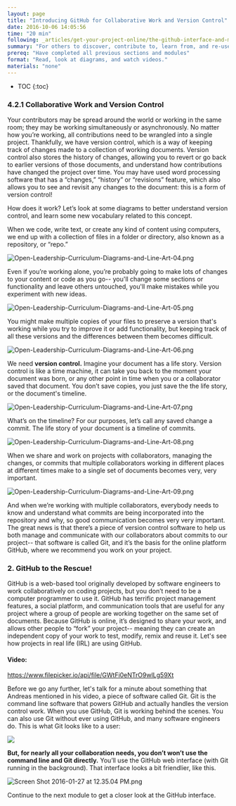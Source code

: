 ```yaml
---
layout: page
title: "Introducing GitHub for Collaborative Work and Version Control"
date: 2016-10-06 14:05:56
time: "20 min"
following: _articles/get-your-project-online/the-github-interface-and-markdown.md
summary: "For others to discover, contribute to, learn from, and re-use your project, it needs to be on the world wide web. We recommend using a web-based software platform called GitHub, which helps you with one of the main challenges in collaborating with lots of volunteers on a single project. This challenge is “version control,” the task of managing the many contributions your group makes to shared working documents. This module explains the more about version control, and how GitHub can help."
prereq: "Have completed all previous sections and modules"
format: "Read, look at diagrams, and watch videos."
materials: "none"
---
```

* TOC
{:toc}

### 4.2.1 Collaborative Work and Version Control

Your contributors may be spread around the world or working in the same room; they may be working simultaneously or asynchronously. No matter how you’re working, all contributions need to be wrangled into a single project. Thankfully, we have version control, which is a way of keeping track of changes made to a collection of working documents. Version control also stores the history of changes, allowing you to revert or go back to earlier versions of those documents, and understand how contributions have changed the project over time. You may have used word processing software that has a “changes,” “history” or “revisions” feature, which also allows you to see and revisit any changes to the document: this is a form of version control!

How does it work? Let’s look at some diagrams to better understand version control, and learn some new vocabulary related to this concept.

When we code, write text, or create any kind of content using computers, we end up with a collection of files in a folder or directory, also known as a repository, or “repo.”

![Open-Leadership-Curriculum-Diagrams-and-Line-Art-04.png](https://lh3.googleusercontent.com/sQoNFN2_O3-LFT5UpKzSl1keSvQnjjfleeb9i5tFcBf_UdkazbUSnUWgIlCWpSonUK4_A0RKwZkNnEZ0wnZ8-eHFn3TH3nkEhDniiq4rwBwAE3F6sCNZ0_Gms7sQopBsFOotpdEc)

Even if you’re working alone, you’re probably going to make lots of changes to your content or code as you go-- you'll change some sections or functionality and leave others untouched, you'll make mistakes while you experiment with new ideas.

![Open-Leadership-Curriculum-Diagrams-and-Line-Art-05.png](https://lh3.googleusercontent.com/wYh-8kl_sBZn_3BXyFgYnesqZKhvanay2UGbCUW-AXundxHmqoxmmctWSof-UkDLR4JMx-xrbJ0ShDyGRE5JdtU5dXTDjQ33fj9JDgN-MhV9VDQMfAO5NKnhYx-sN5DodK_ef4tC)

You might make multiple copies of your files to preserve a version that's working while you try to improve it or add functionality, but keeping track of all these versions and the differences between them becomes difficult.

![Open-Leadership-Curriculum-Diagrams-and-Line-Art-06.png](https://lh5.googleusercontent.com/0PwkghcbzK4Zc43yPqZYEruVsFNXqL3sasQVyUdulBWnG8CgcKwHzZ7dA5OLybtyStzdakEajrG6AzJI-jp7zdiMHZMulqyxsRJYTPs3RvJmc7E1owOyLgcE0Guy0KJ747MCZeaX)

We need **version control.** Imagine your document has a life story. Version control is like a time machine, it can take you back to the moment your document was born, or any other point in time when you or a collaborator saved that document. You don’t save copies, you just save the the life story, or the document's timeline.

![Open-Leadership-Curriculum-Diagrams-and-Line-Art-07.png](https://lh4.googleusercontent.com/qVhOs9Zxx93AcLZ5lx_8Cpgzid0n2qwbOAhP9_47hJrrZKiQTLnB1D3BFXup3W3lB4k7F96vg988Ts6QPtNCInpVHURXdd6Hn2PwT4XOxBRZHBrUfaqApAFi564kwoP4ubFuQ8yF)

What’s on the timeline? For our purposes, let’s call any saved change a commit. The life story of your document is a timeline of commits.

![Open-Leadership-Curriculum-Diagrams-and-Line-Art-08.png](https://lh3.googleusercontent.com/jCQ9hAQOmRpoFC8Ma1cYeWkPWjDZO3JEpoXfEGDxvlN2UVbp7H9Pt4-vuuC14fkw3Fu-_pJJvBJrprZmZryLxe8_vh8qZGoZQxHHSZ6d_cpTjjxoM7MZezNqp44-emNygysqbGNL)

When we share and work on projects with collaborators, managing the changes, or commits that multiple collaborators working in different places at different times make to a single set of documents becomes very, very important.

![Open-Leadership-Curriculum-Diagrams-and-Line-Art-09.png](https://lh3.googleusercontent.com/fhQzq0KyVCM1gW4cvChCitB7XQvFk4fclo6L_AVUsUAdAkBKroBusH7hqrCS4C0LAaP7D4TDYqlwPHBtp8dvwGHR4-4kPAtV3eBRgkrfaywVaLJYUYdPfxagrqY_ifQN8QZNe4O2)

And when we’re working with multiple collaborators, everybody needs to know and understand what commits are being incorporated into the repository and why, so good communication becomes very very important. The great news is that there’s a piece of version control software to help us both manage and communicate with our collaborators about commits to our project-- that software is called Git, and it’s the basis for the online platform GitHub, where we recommend you work on your project.

### 2. GitHub to the Rescue!

GitHub is a web-based tool originally developed by software engineers to work collaboratively on coding projects, but you don’t need to be a computer programmer to use it. GitHub has terrific project management features, a social platform, and communication tools that are useful for any project where a group of people are working together on the same set of documents. Because GitHub is online, it’s designed to share your work, and allows other people to “fork” your project-- meaning they can create an independent copy of your work to test, modify, remix and reuse it. Let's see how projects in real life (IRL) are using GitHub.

#### Video:
https://www.filepicker.io/api/file/GWtFi0eNTrO9wlLg59Xt

Before we go any further, let's talk for a minute about something that Andreas mentioned in his video, a piece of software called Git. Git is the command line software that powers GitHub and actually handles the version control work. When you use GitHub, Git is working behind the scenes. You can also use Git without ever using GitHub, and many software engineers do. This is what Git looks like to a user:

![](https://lh3.googleusercontent.com/p2_DZ7gP1go-UNjcb4Mk_K7ilO1Rn9vSQ7q_Kki1X795V6LbBc5035JqYJyJm4K_oa6Ax9oAWcOsNssj3495QBYen0PPDLI7dQPvIEdGnKPAJFFMJ-3i9Ls5-DKb_6LHLgcvvRk7)

**But, for nearly all your collaboration needs, you don’t won’t use the command line and Git directly.** You’ll use the GitHub web interface (with Git running in the background). That interface looks a bit friendlier, like this.

![Screen Shot 2016-01-27 at 12.35.04 PM.png](https://lh3.googleusercontent.com/ZLPBm0N15l3dgO0u5hv9_TeANzfHUM9aBbm7vmWciOJY12AmI7pu_HBYso7uEJd3VgiFnizV7TZIa0R_Ebqw4BCRypnCXdYRwHZKcadQNYlp8Bilb7VMRYyYOxUduPO-YT__XdYD)

Continue to the next module to get a closer look at the GitHub interface.